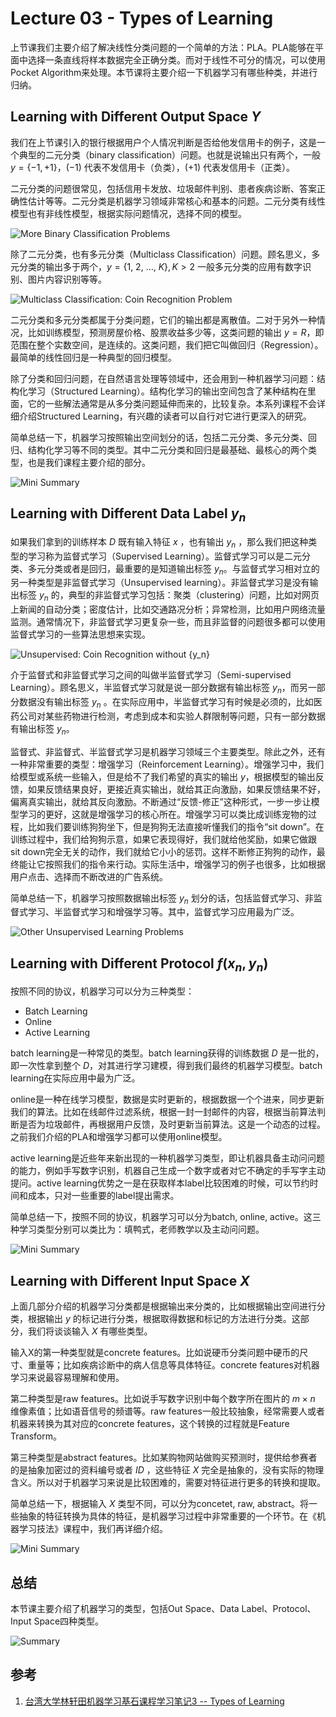 # Lecture 03 - Types of Learning

上节课我们主要介绍了解决线性分类问题的一个简单的方法：PLA。PLA能够在平面中选择一条直线将样本数据完全正确分类。而对于线性不可分的情况，可以使用Pocket Algorithm来处理。本节课将主要介绍一下机器学习有哪些种类，并进行归纳。

## Learning with Different Output Space ${Y}$

我们在上节课引入的银行根据用户个人情况判断是否给他发信用卡的例子，这是一个典型的二元分类（binary classification）问题。也就是说输出只有两个，一般 ${y=\{-1, +1\}}$，${(-1)}$ 代表不发信用卡（负类），${(+1)}$ 代表发信用卡（正类）。

二元分类的问题很常见，包括信用卡发放、垃圾邮件判别、患者疾病诊断、答案正确性估计等等。二元分类是机器学习领域非常核心和基本的问题。二元分类有线性模型也有非线性模型，根据实际问题情况，选择不同的模型。

![More Binary Classification Problems](http://ofqm89vhw.bkt.clouddn.com/a65b873a440aa09235e3bd3d293070d1.png)

除了二元分类，也有多元分类（Multiclass Classification）问题。顾名思义，多元分类的输出多于两个，${y=\{1,\ 2,\ \ldots ,\ K\}, K > 2}$ 一般多元分类的应用有数字识别、图片内容识别等等。

![Multiclass Classification: Coin Recognition Problem](http://ofqm89vhw.bkt.clouddn.com/1c07a674bb47a8740af0e42ff043d0f3.png)

二元分类和多元分类都属于分类问题，它们的输出都是离散值。二对于另外一种情况，比如训练模型，预测房屋价格、股票收益多少等，这类问题的输出 ${y=R}$，即范围在整个实数空间，是连续的。这类问题，我们把它叫做回归（Regression）。最简单的线性回归是一种典型的回归模型。

除了分类和回归问题，在自然语言处理等领域中，还会用到一种机器学习问题：结构化学习（Structured Learning）。结构化学习的输出空间包含了某种结构在里面，它的一些解法通常是从多分类问题延伸而来的，比较复杂。本系列课程不会详细介绍Structured Learning，有兴趣的读者可以自行对它进行更深入的研究。

简单总结一下，机器学习按照输出空间划分的话，包括二元分类、多元分类、回归、结构化学习等不同的类型。其中二元分类和回归是最基础、最核心的两个类型，也是我们课程主要介绍的部分。

![Mini Summary](http://ofqm89vhw.bkt.clouddn.com/1af5b4aa658aaf64c108785988acf834.png)

## Learning with Different Data Label ${y_n}$

如果我们拿到的训练样本 ${D}$ 既有输入特征 ${x}$ ，也有输出 ${y_n}$ ，那么我们把这种类型的学习称为监督式学习（Supervised Learning）。监督式学习可以是二元分类、多元分类或者是回归，最重要的是知道输出标签 ${y_n}$。与监督式学习相对立的另一种类型是非监督式学习（Unsupervised learning）。非监督式学习是没有输出标签 ${y_n}$ 的，典型的非监督式学习包括：聚类（clustering）问题，比如对网页上新闻的自动分类；密度估计，比如交通路况分析；异常检测，比如用户网络流量监测。通常情况下，非监督式学习更复杂一些，而且非监督的问题很多都可以使用监督式学习的一些算法思想来实现。

![Unsupervised: Coin Recognition without ${y_n}$ ](http://ofqm89vhw.bkt.clouddn.com/961fd24ff7a4ac4e5eda82e374d8bea6.png)

介于监督式和非监督式学习之间的叫做半监督式学习（Semi-supervised Learning）。顾名思义，半监督式学习就是说一部分数据有输出标签 ${y_n}$，而另一部分数据没有输出标签 ${y_n}$ 。在实际应用中，半监督式学习有时候是必须的，比如医药公司对某些药物进行检测，考虑到成本和实验人群限制等问题，只有一部分数据有输出标签 ${y_n}$。

监督式、非监督式、半监督式学习是机器学习领域三个主要类型。除此之外，还有一种非常重要的类型：增强学习（Reinforcement Learning）。增强学习中，我们给模型或系统一些输入，但是给不了我们希望的真实的输出 ${y}$，根据模型的输出反馈，如果反馈结果良好，更接近真实输出，就给其正向激励，如果反馈结果不好，偏离真实输出，就给其反向激励。不断通过“反馈-修正”这种形式，一步一步让模型学习的更好，这就是增强学习的核心所在。增强学习可以类比成训练宠物的过程，比如我们要训练狗狗坐下，但是狗狗无法直接听懂我们的指令“sit down”。在训练过程中，我们给狗狗示意，如果它表现得好，我们就给他奖励，如果它做跟sit down完全无关的动作，我们就给它小小的惩罚。这样不断修正狗狗的动作，最终能让它按照我们的指令来行动。实际生活中，增强学习的例子也很多，比如根据用户点击、选择而不断改进的广告系统。

简单总结一下，机器学习按照数据输出标签 ${y_n}$ 划分的话，包括监督式学习、非监督式学习、半监督式学习和增强学习等。其中，监督式学习应用最为广泛。

![Other Unsupervised Learning Problems
 ](http://ofqm89vhw.bkt.clouddn.com/1d9a45bc50a68e77707a4e7f292c2d03.png)

## Learning with Different Protocol ${f(x_n, y_n)}$

按照不同的协议，机器学习可以分为三种类型：

- Batch Learning
- Online
- Active Learning

batch learning是一种常见的类型。batch learning获得的训练数据 ${D}$ 是一批的，即一次性拿到整个 ${D}$，对其进行学习建模，得到我们最终的机器学习模型。batch learning在实际应用中最为广泛。

online是一种在线学习模型，数据是实时更新的，根据数据一个个进来，同步更新我们的算法。比如在线邮件过滤系统，根据一封一封邮件的内容，根据当前算法判断是否为垃圾邮件，再根据用户反馈，及时更新当前算法。这是一个动态的过程。之前我们介绍的PLA和增强学习都可以使用online模型。

active learning是近些年来新出现的一种机器学习类型，即让机器具备主动问问题的能力，例如手写数字识别，机器自己生成一个数字或者对它不确定的手写字主动提问。active learning优势之一是在获取样本label比较困难的时候，可以节约时间和成本，只对一些重要的label提出需求。

简单总结一下，按照不同的协议，机器学习可以分为batch, online, active。这三种学习类型分别可以类比为：填鸭式，老师教学以及主动问问题。

![Mini Summary](http://ofqm89vhw.bkt.clouddn.com/0a7f336f07b5dc1ad52eed769acdf945.png)

## Learning with Different Input Space ${X}$

上面几部分介绍的机器学习分类都是根据输出来分类的，比如根据输出空间进行分类，根据输出 ${y}$ 的标记进行分类，根据取得数据和标记的方法进行分类。这部分，我们将谈谈输入 ${X}$ 有哪些类型。

输入X的第一种类型就是concrete features。比如说硬币分类问题中硬币的尺寸、重量等；比如疾病诊断中的病人信息等具体特征。concrete features对机器学习来说最容易理解和使用。

第二种类型是raw features。比如说手写数字识别中每个数字所在图片的 ${m \times n}$ 维像素值；比如语音信号的频谱等。raw features一般比较抽象，经常需要人或者机器来转换为其对应的concrete features，这个转换的过程就是Feature Transform。

第三种类型是abstract features。比如某购物网站做购买预测时，提供给参赛者的是抽象加密过的资料编号或者 ${ID}$ ，这些特征 ${X}$ 完全是抽象的，没有实际的物理含义。所以对于机器学习来说是比较困难的，需要对特征进行更多的转换和提取。

简单总结一下，根据输入 ${X}$ 类型不同，可以分为concetet, raw, abstract。将一些抽象的特征转换为具体的特征，是机器学习过程中非常重要的一个环节。在《机器学习技法》课程中，我们再详细介绍。

![Mini Summary](http://ofqm89vhw.bkt.clouddn.com/3e10fbca2a4963dbcebfcd25d2465c1c.png)

## 总结

本节课主要介绍了机器学习的类型，包括Out Space、Data Label、Protocol、Input Space四种类型。

![Summary](http://ofqm89vhw.bkt.clouddn.com/b489e67888866ba0b14ec91c0785d169.png)

## 参考

1. [台湾大学林轩田机器学习基石课程学习笔记3 -- Types of Learning](http://blog.csdn.net/red_stone1/article/details/71077351)